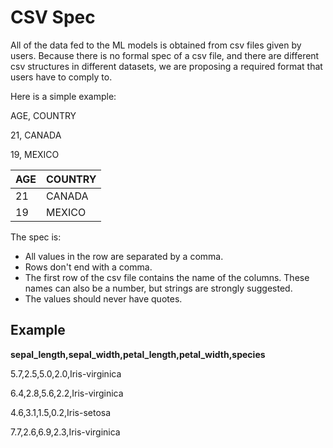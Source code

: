 # CSV Spec

All of the data fed to the ML models is obtained from csv files given by users. Because there is no formal spec of a csv file, and there are different csv structures in different datasets, we are proposing a required format that users have to comply to. 

Here is a simple example:

AGE, COUNTRY

21, CANADA

19, MEXICO

|AGE  | COUNTRY |
|--|--|
| 21 | CANADA  |
| 19 | MEXICO |

The spec is:

 - All values in the row are separated by a comma. 
 - Rows don't end with a comma.
 - The first row of the csv file contains the name of the columns. These names can also be a number, but strings are strongly suggested.
 - The values should never have quotes.

## Example
**sepal_length,sepal_width,petal_length,petal_width,species**

5.7,2.5,5.0,2.0,Iris-virginica

6.4,2.8,5.6,2.2,Iris-virginica

4.6,3.1,1.5,0.2,Iris-setosa

7.7,2.6,6.9,2.3,Iris-virginica
